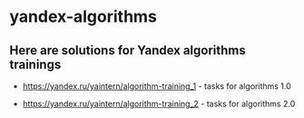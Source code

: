 # yandex-algorithms
## Here are solutions for Yandex algorithms trainings

* https://yandex.ru/yaintern/algorithm-training_1 - tasks for algorithms 1.0

* https://yandex.ru/yaintern/algorithm-training_2 - tasks for algorithms 2.0
